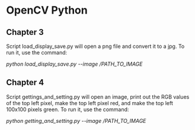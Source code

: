 # OpenCV Python
## Chapter 3
Script load_display_save.py will open a png file and convert it to a jpg. To run it, use the command:

*python load_display_save.py --image /PATH_TO_IMAGE*

## Chapter 4
Script gettings_and_setting.py will open an image, print out the RGB values of the top left pixel, make the top left pixel red, and make the top left 100x100 pixels green. To run it, use the command:

*python getting_and_setting.py --image /PATH_TO_IMAGE*
